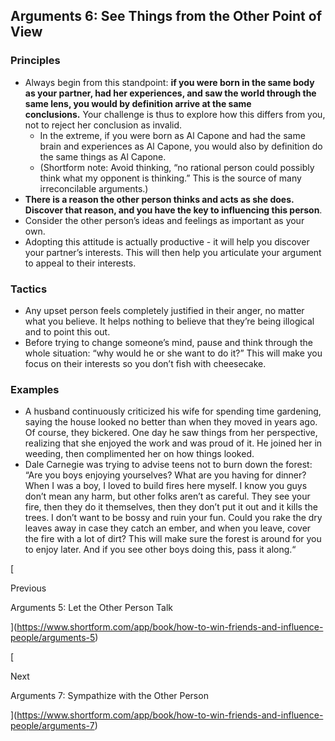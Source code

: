## Arguments 6: See Things from the Other Point of View

### Principles

- Always begin from this standpoint: **if you were born in the same body as your partner, had her experiences, and saw the world through the same lens, you would by definition arrive at the same conclusions.** Your challenge is thus to explore how this differs from you, not to reject her conclusion as invalid.
    - In the extreme, if you were born as Al Capone and had the same brain and experiences as Al Capone, you would also by definition do the same things as Al Capone.
    - (Shortform note: Avoid thinking, “no rational person could possibly think what my opponent is thinking.” This is the source of many irreconcilable arguments.)
- **There is a reason the other person thinks and acts as she does. Discover that reason, and you have the key to influencing this person**.
- Consider the other person’s ideas and feelings as important as your own.
- Adopting this attitude is actually productive - it will help you discover your partner’s interests. This will then help you articulate your argument to appeal to their interests.

### Tactics

- Any upset person feels completely justified in their anger, no matter what you believe. It helps nothing to believe that they’re being illogical and to point this out.
- Before trying to change someone’s mind, pause and think through the whole situation: “why would he or she want to do it?” This will make you focus on their interests so you don’t fish with cheesecake.

### Examples

- A husband continuously criticized his wife for spending time gardening, saying the house looked no better than when they moved in years ago. Of course, they bickered. One day he saw things from her perspective, realizing that she enjoyed the work and was proud of it. He joined her in weeding, then complimented her on how things looked.
- Dale Carnegie was trying to advise teens not to burn down the forest: “Are you boys enjoying yourselves? What are you having for dinner? When I was a boy, I loved to build fires here myself. I know you guys don’t mean any harm, but other folks aren’t as careful. They see your fire, then they do it themselves, then they don’t put it out and it kills the trees. I don’t want to be bossy and ruin your fun. Could you rake the dry leaves away in case they catch an ember, and when you leave, cover the fire with a lot of dirt? This will make sure the forest is around for you to enjoy later. And if you see other boys doing this, pass it along.“

[

Previous

Arguments 5: Let the Other Person Talk

](https://www.shortform.com/app/book/how-to-win-friends-and-influence-people/arguments-5)

[

Next

Arguments 7: Sympathize with the Other Person

](https://www.shortform.com/app/book/how-to-win-friends-and-influence-people/arguments-7)